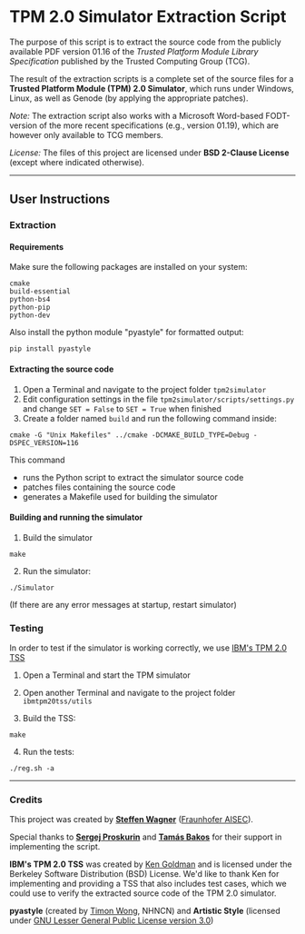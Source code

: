 # TPM 2.0 Simulator Extraction Script

The purpose of this script is to extract the source code from the publicly available PDF version 01.16 of the *Trusted Platform Module Library Specification* published by the Trusted Computing Group (TCG).

The result of the extraction scripts is a complete set of the source files for a __Trusted Platform Module (TPM) 2.0 Simulator__, which runs under Windows, Linux, as well as Genode (by applying the appropriate patches).

*Note:* The extraction script also works with a Microsoft Word-based FODT-version of the more recent specifications (e.g., version 01.19), which are however only available to TCG members.

*License:* The files of this project are licensed under **BSD 2-Clause License** (except where indicated otherwise).

---

## User Instructions


### Extraction

#### Requirements
Make sure the following packages are installed on your system:
```
cmake
build-essential
python-bs4
python-pip
python-dev
```

Also install the python module "pyastyle" for formatted output:
```
pip install pyastyle
```

#### Extracting the source code
1. Open a Terminal and navigate to the project folder `tpm2simulator`
2. Edit configuration settings in the file `tpm2simulator/scripts/settings.py`
   and change `SET = False` to `SET = True` when finished
3. Create a folder named `build` and run the following command inside:
```
cmake -G "Unix Makefiles" ../cmake -DCMAKE_BUILD_TYPE=Debug -DSPEC_VERSION=116
```
This command
  * runs the Python script to extract the simulator source code
  * patches files containing the source code
  * generates a Makefile used for building the simulator

#### Building and running the simulator
1. Build the simulator
```
make
```

2. Run the simulator:
```
./Simulator
```
(If there are any error messages at startup, restart simulator)


### Testing
In order to test if the simulator is working correctly, we use [IBM's TPM 2.0 TSS](https://github.com/stwagnr/ibmtpm20tss)

1. Open a Terminal and start the TPM simulator

2. Open another Terminal and navigate to the project folder `ibmtpm20tss/utils`

3. Build the TSS:
```
make
```
4. Run the tests:
```
./reg.sh -a
```

---

### Credits

This project was created by **[Steffen Wagner](https://github.com/stwagnr)** ([Fraunhofer AISEC](https://www.aisec.fraunhofer.de)).

Special thanks to **[Sergej Proskurin](https://github.com/prosig)** and **[Tamás Bakos](https://github.com/tamasbakos)** for their support in implementing the script.

**IBM's TPM 2.0 TSS** was created by [Ken Goldman](http://sourceforge.net/u/kagoldman) and is licensed under the Berkeley Software Distribution (BSD) License. We'd like to thank Ken for implementing and providing a TSS that also includes test cases, which we could use to verify the extracted source code of the TPM 2.0 simulator.

**pyastyle** (created by [Timon Wong](https://github.com/timonwong), NHNCN) and **Artistic Style** (licensed under [GNU Lesser General Public License version 3.0](http://astyle.sourceforge.net/license.html))
